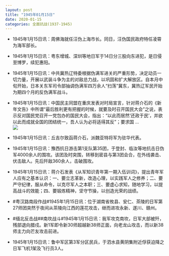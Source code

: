 ```yaml
---
layout: post
title: "1945年01月15日"
date: 2020-01-15
categories: 全面抗战(1937-1945)
---
```


<meta name="referrer" content="no-referrer" />

- 1945年1月15日讯：周佛海就任汪伪上海市长。同日，汪伪国民政府特任凌霄为海军部长。 

- 1945年1月15日讯：粤东增城、深圳等地日军于14日分三股向东进犯，是日侵至博罗，续犯惠阳。 

- 1945年1月15日讯：中共冀热辽特委根据伪满军进关的严重形势，决定动员一切力量，开展以武装斗争为主的对敌总力战，以巩固和扩大解放区。自本月中旬开始，日本关东军司令部抽调伪满军四万余人“扫荡”冀东，冀热辽军民开始为期四个月的反伪满军战斗。 

- 1945年1月15日讯：中国民主同盟在重庆发表对时局宣言，针对蒋介石的《新年文告》中所谓“最后胜利更有把握的时候，就要及时召开国民大会”之说，表示反对国民党召开一党包办的国民大会，指出：“以此而居然‘还政于民’，并欲以此而成就全国的团结统一，吾人认为必将适得其反”；要求国 ... <br/><img src="https://wx2.sinaimg.cn/large/aca367d8ly1gaxg8778b8j20c80aymx8.jpg" />

- 1945年1月15日讯：丘吉尔致函蒋介石，派魏亚特将军为驻华代表。 

- 1945年1月15日讯：豫西抗日游击第1支队第35团，于登封、临汝等地抗击日伪军4000余人的围攻。该团及时突围，转移到密县与第3团会合，在外线袭击、伏击敌人。先后歼敌360余人，击破围攻。 

- 1945年1月15日讯：蒋介石发表《从军知识青年第一期入伍训词》，提出青年军人应有之基本认识：一、要立志革新，改造心理，以实践军人之修养；二、要严守纪律，服从命令，以克尽军人之本职；三、要虚心求知，随地学习，以提高战斗的效能；四、要锻炼精神，坚守节操，以创造光荣的战绩。 

- #粤汉路南段作战#1945年1月15日讯：位于湖南省攸县、安仁、茶陵的日军第27师团突然于夜间从茶陵向江西的莲花攻击，继而进攻永新、遂川、赣州。 

- #缅北反击战##南坎战斗#1945年1月15日讯：我军攻克南坎，日军大部被歼，残部退向腊戍。新1军即令新30师超越新38师正面，向老龙山攻击，而以新38师主力向芒友攻击前进。 

- 1945年1月15日讯：鲁中军区第3军分区民兵，于泗水县黄阴集附近俘获迫降之日军飞机1架及飞行员3人。 

